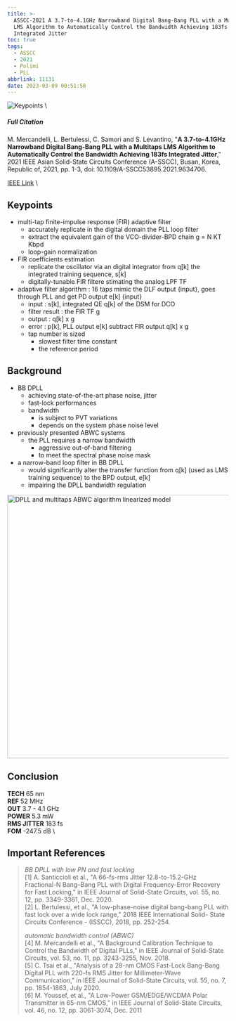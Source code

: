 ```yaml
---
title: >-
  ASSCC-2021 A 3.7-to-4.1GHz Narrowband Digital Bang-Bang PLL with a Multitaps
  LMS Algorithm to Automatically Control the Bandwidth Achieving 183fs
  Integrated Jitter
toc: true
tags:
  - ASSCC
  - 2021
  - Polimi
  - PLL
abbrlink: 11131
date: 2023-03-09 00:51:58
---
```


![Keypoints](https://api2.mubu.com/v3/document_image/66bcd39d-9252-4b6b-884c-a27df6efe189-216525.jpg) \

##### Full Citation

M. Mercandelli, L. Bertulessi, C. Samori and S. Levantino, "**A 3.7-to-4.1GHz Narrowband Digital Bang-Bang PLL with a Multitaps LMS Algorithm to Automatically Control the Bandwidth Achieving 183fs Integrated Jitter**," 2021 IEEE Asian Solid-State Circuits Conference (A-SSCC), Busan, Korea, Republic of, 2021, pp. 1-3, doi: 10.1109/A-SSCC53895.2021.9634706.

[IEEE Link](https://ieeexplore.ieee.org/document/9634706) \

## Keypoints

- multi-tap finite-impulse response (FIR) adaptive filter
  - accurately replicate in the digital domain the PLL loop filter
  - extract the equivalent gain of the VCO-divider-BPD chain
    g = N KT Kbpd
  - loop-gain normalization
- FIR coefficients estimation
  - replicate the oscillator via an digital integrator
    from q[k] the integrated training sequence, s[k]
  - digitally-tunable FIR filtere stimating the analog LPF TF
- adaptive filter algorithm : 16 taps
  mimic the DLF output {input},  goes through PLL and get PD output e[k] {input}
  - input : s[k], integrated QE q[k] of the DSM for DCO
  - filter result :  the FIR TF g
  - output : q[k] x g
  - error : p[k], PLL output e[k] subtract FIR output q[k] x g
  - tap number is sized
    - slowest filter time constant
    - the reference period

## Background

- BB DPLL
  - achieving state-of-the-art phase noise, jitter
  - fast-lock performances
  - bandwidth
    - is subject to PVT variations
    - depends on the system phase noise level
- previously presented ABWC systems
  - the PLL requires a narrow bandwidth
    - aggressive out-of-band filtering 
    - to meet the spectral phase noise mask
- a narrow-band loop filter in BB DPLL
  - would significantly alter the transfer function
    from q[k] (used as LMS training sequence) to the BPD output, e[k]
  - impairing the DPLL bandwidth regulation

<img src="https://api2.mubu.com/v3/document_image/7f6ca736-25ca-40ad-9c28-6a3b62fc5af1-216525.jpg" width = "600" alt="DPLL and multitaps ABWC algorithm linearized model" align=center />

## Conclusion

**TECH**  65 nm \
**REF**  52 MHz \
**OUT**  3.7 - 4.1 GHz \
**POWER**  5.3 mW  \
**RMS JITTER**  183 fs \
**FOM**  -247.5 dB \

## Important References

> *BB DPLL with low PN and fast locking* \
> [1] A. Santiccioli et al., "A 66-fs-rms Jitter 12.8-to-15.2-GHz Fractional-N Bang–Bang PLL with Digital Frequency-Error Recovery for Fast Locking," in IEEE Journal of Solid-State Circuits, vol. 55, no. 12, pp. 3349-3361, Dec. 2020. \
> [2] L. Bertulessi, et al., "A low-phase-noise digital bang-bang PLL with fast lock over a wide lock range," 2018 IEEE International Solid- State Circuits Conference - (ISSCC), 2018, pp. 252-254.
> 
> *automatic bandwidth control (ABWC)* \
> [4] M. Mercandelli et al., "A Background Calibration Technique to Control the Bandwidth of Digital PLLs," in IEEE Journal of Solid-State Circuits, vol. 53, no. 11, pp. 3243-3255, Nov. 2018. \
> [5] C. Tsai et al., "Analysis of a 28-nm CMOS Fast-Lock Bang-Bang Digital PLL with 220-fs RMS Jitter for Millimeter-Wave Communication," in IEEE Journal of Solid-State Circuits, vol. 55, no. 7, pp. 1854-1863, July 2020. \
> [6] M. Youssef, et al., "A Low-Power GSM/EDGE/WCDMA Polar Transmitter in 65-nm CMOS," in IEEE Journal of Solid-State Circuits, vol. 46, no. 12, pp. 3061-3074, Dec. 2011
